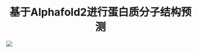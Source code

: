 # <center> 基于Alphafold2进行蛋白质分子结构预测 </center>
<img src="https://pic.rmb.bdstatic.com/bjh/down/bb7118770db49c06d20a413981329f13.gif">
